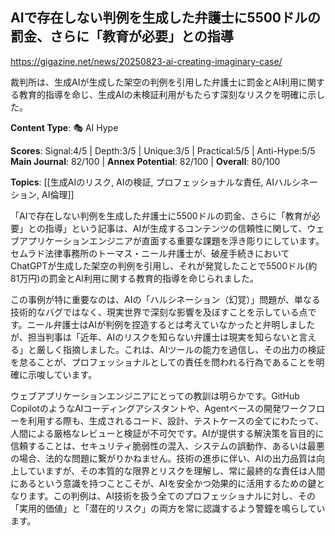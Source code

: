 ## AIで存在しない判例を生成した弁護士に5500ドルの罰金、さらに「教育が必要」との指導

https://gigazine.net/news/20250823-ai-creating-imaginary-case/

裁判所は、生成AIが生成した架空の判例を引用した弁護士に罰金とAI利用に関する教育的指導を命じ、生成AIの未検証利用がもたらす深刻なリスクを明確に示した。

**Content Type**: 🎭 AI Hype

**Scores**: Signal:4/5 | Depth:3/5 | Unique:3/5 | Practical:5/5 | Anti-Hype:5/5
**Main Journal**: 82/100 | **Annex Potential**: 82/100 | **Overall**: 80/100

**Topics**: [[生成AIのリスク, AIの検証, プロフェッショナルな責任, AIハルシネーション, AI倫理]]

「AIで存在しない判例を生成した弁護士に5500ドルの罰金、さらに「教育が必要」との指導」という記事は、AIが生成するコンテンツの信頼性に関して、ウェブアプリケーションエンジニアが直面する重要な課題を浮き彫りにしています。セムラド法律事務所のトーマス・ニール弁護士が、破産手続きにおいてChatGPTが生成した架空の判例を引用し、それが発覚したことで5500ドル(約81万円)の罰金とAI利用に関する教育的指導を命じられました。

この事例が特に重要なのは、AIの「ハルシネーション（幻覚）」問題が、単なる技術的なバグではなく、現実世界で深刻な影響を及ぼすことを示している点です。ニール弁護士はAIが判例を捏造するとは考えていなかったと弁明しましたが、担当判事は「近年、AIのリスクを知らない弁護士は現実を知らないと言える」と厳しく指摘しました。これは、AIツールの能力を過信し、その出力の検証を怠ることが、プロフェッショナルとしての責任を問われる行為であることを明確に示唆しています。

ウェブアプリケーションエンジニアにとっての教訓は明らかです。GitHub CopilotのようなAIコーディングアシスタントや、Agentベースの開発ワークフローを利用する際も、生成されるコード、設計、テストケースの全てにわたって、人間による厳格なレビューと検証が不可欠です。AIが提供する解決策を盲目的に信頼することは、セキュリティ脆弱性の混入、システムの誤動作、あるいは最悪の場合、法的な問題に繋がりかねません。技術の進歩に伴い、AIの出力品質は向上していますが、その本質的な限界とリスクを理解し、常に最終的な責任は人間にあるという意識を持つことこそが、AIを安全かつ効果的に活用するための鍵となります。この判例は、AI技術を扱う全てのプロフェッショナルに対し、その「実用的価値」と「潜在的リスク」の両方を常に認識するよう警鐘を鳴らしています。
